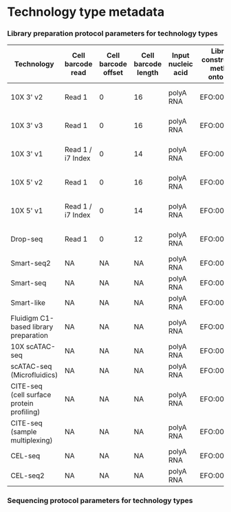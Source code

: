# Technology type metadata


### Library preparation protocol parameters for technology types


| Technology                                 | Cell barcode read | Cell barcode offset | Cell barcode length | Input nucleic acid | Library construction method ontology       | End bias    | Primer  | strand    | Umi barcode read | Umi barcode offset | Umi barcode length |
|--------------------------------------------|-------------------|---------------------|---------------------|--------------------|--------------------------------------------------|-------------|---------|-----------|------------------|--------------------|--------------------|
| 10X 3' v2                                  | Read 1            | 0                   | 16                  | polyA RNA          | EFO:0009899                                      | 3 prime tag | poly-dT | first     | Read 1           | 16                 | 10                 |
| 10X 3' v3                                  | Read 1            | 0                   | 16                  | polyA RNA          | EFO:0009922                                      | 3 prime tag | poly-dT | first     | Read 1           | 16                 | 12                 |
| 10X 3' v1                                  | Read 1 / i7 Index | 0                   | 14                  | polyA RNA          | EFO:0009901                                      | 3 prime tag | poly-dT | first     | Read 1 / Read 2  | 14                 | 10                 |
| 10X 5' v2                                  | Read 1            | 0                   | 16                  | polyA RNA          | EFO:0009900                                      | 5 prime tag | poly-dT | first     | Read 1           | 16                 | 10                 |
| 10X 5' v1                                  | Read 1 / i7 Index | 0                   | 14                  | polyA RNA          | EFO:0011025                                      | 5 prime tag | poly-dT | first     | Read 1           | 14                 | 10                 |
| Drop-seq                                   | Read 1            | 0                   | 12                  | polyA RNA          | EFO:0008722                                      | 3 prime tag | poly-dT | first     | Read 1           | 12                 | 8                  |
| Smart-seq2                                 | NA                | NA                  | NA                  | polyA RNA          | EFO:0008931                                      | full length | poly-dT | unstranded| NA               | NA                 | NA                 |   
| Smart-seq                                  | NA                | NA                  | NA                  | polyA RNA          | EFO:0008930                                      | full length | poly-dT | unstranded| NA               | NA                 | NA                 |
| Smart-like                                 | NA                | NA                  | NA                  | polyA RNA          | EFO:0010184                                      | full length | poly-dT | unstranded| NA               | NA                 | NA                 |
| Fluidigm C1-based library preparation      | NA                | NA                  | NA                  | polyA RNA          | EFO:0010058                                      | full length | poly-dT | unstranded| NA               | NA                 | NA                 |
| 10X scATAC-seq                             | NA                | NA                  | NA                  | polyA RNA          | EFO:0030007                                        | full length | poly-dT | unstranded| NA               | NA               | NA                 |
| scATAC-seq (Microfluidics)                 | NA                | NA                  | NA                  | polyA RNA          | EFO:0008904                                        | full length | poly-dT | unstranded| NA               | NA               | NA                 |
| CITE-seq (cell surface protein profiling)  | NA                | NA                  | NA                  | polyA RNA          | EFO:0030008                                      | full length | poly-dT | unstranded| NA               | NA                 | NA                 |
| CITE-seq (sample multiplexing)             | NA                | NA                  | NA                  | polyA RNA          | EFO:0030009                                      | full length | poly-dT | unstranded| NA               | NA                 | NA                 |
| CEL-seq                                    | NA                | NA                  | NA                  | polyA RNA          | EFO:0008679                                      | full length | poly-dT | unstranded| NA               | NA                 | NA                 |
| CEL-seq2                                   | NA                | NA                  | NA                  | polyA RNA          | EFO:0010010                                      | full length | poly-dT | unstranded| NA               | NA                 | NA                 |

### Sequencing protocol parameters for technology types
